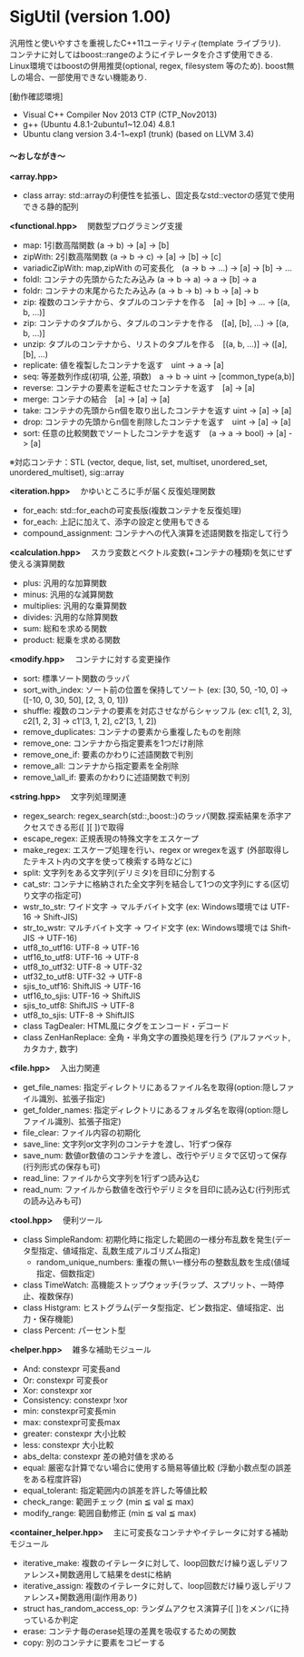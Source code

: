SigUtil (version 1.00)
=======
汎用性と使いやすさを重視したC++11ユーティリティ(template ライブラリ).   
コンテナに対してはboost::rangeのようにイテレータを介さず使用できる.  
Linux環境ではboostの併用推奨(optional, regex, filesystem 等のため). boost無しの場合、一部使用できない機能あり.

[動作確認環境]
* Visual C++ Compiler Nov 2013 CTP (CTP_Nov2013)
* g++ (Ubuntu 4.8.1-2ubuntu1~12.04) 4.8.1
* Ubuntu clang version 3.4-1~exp1 (trunk) (based on LLVM 3.4)

#### ～おしながき～   
**\<array.hpp>**
* class array: std::arrayの利便性を拡張し、固定長なstd::vectorの感覚で使用できる静的配列

**\<functional.hpp>**
　関数型プログラミング支援
* map: 1引数高階関数 (a -> b) -> [a] -> [b]
* zipWith:  2引数高階関数 (a -> b -> c) -> [a] -> [b] -> [c]
* variadicZipWith: map,zipWith の可変長化　(a -> b -> ...) -> [a] -> [b] -> ...
* foldl: コンテナの先頭からたたみ込み (a -> b -> a) -> a -> [b] -> a
* foldr: コンテナの末尾からたたみ込み (a -> b -> b) -> b -> [a] -> b
* zip: 複数のコンテナから、タプルのコンテナを作る　[a] -> [b] -> ... -> [(a, b, ...)]
* zip: コンテナのタプルから、タプルのコンテナを作る　([a], [b], ...) -> [(a, b, ...)]
* unzip: タプルのコンテナから、リストのタプルを作る　[(a, b, ...)] -> ([a], [b], ...)
* replicate: 値を複製したコンテナを返す　uint -> a -> [a]
* seq: 等差数列作成(初項, 公差, 項数)　a -> b -> uint -> [common_type(a,b)]
* reverse: コンテナの要素を逆転させたコンテナを返す　[a] -> [a]
* merge: コンテナの結合　[a] -> [a] -> [a]
* take: コンテナの先頭からn個を取り出したコンテナを返す uint -> [a] -> [a]
* drop: コンテナの先頭からn個を削除したコンテナを返す　uint -> [a] -> [a]
* sort: 任意の比較関数でソートしたコンテナを返す　(a -> a -> bool) -> [a] -> [a]

※対応コンテナ：STL (vector, deque, list, set, multiset, unordered\_set, unordered\_multiset), sig::array

**\<iteration.hpp>**
　かゆいところに手が届く反復処理関数
* for\_each: std::for\_eachの可変長版(複数コンテナを反復処理)
* for\_each: 上記に加えて、添字の設定と使用もできる
* compound\_assignment: コンテナへの代入演算を述語関数を指定して行う

**\<calculation.hpp>**
　スカラ変数とベクトル変数(+コンテナの種類)を気にせず使える演算関数
* plus: 汎用的な加算関数
* minus: 汎用的な減算関数
* multiplies: 汎用的な乗算関数
* divides: 汎用的な除算関数
* sum: 総和を求める関数
* product: 総乗を求める関数

**\<modify.hpp>**
　コンテナに対する変更操作
* sort: 標準ソート関数のラッパ
* sort\_with\_index: ソート前の位置を保持してソート (ex: [30, 50, -10, 0] -> ([-10, 0, 30, 50], [2, 3, 0, 1]))
* shuffle: 複数のコンテナの要素を対応させながらシャッフル (ex: c1[1, 2, 3], c2[1, 2, 3] -> c1'[3, 1, 2], c2'[3, 1, 2])
* remove\_duplicates: コンテナの要素から重複したものを削除
* remove\_one: コンテナから指定要素を1つだけ削除
 * remove\_one\_if: 要素のかわりに述語関数で判別
* remove\_all: コンテナから指定要素を全削除
 * remove_\all\_if: 要素のかわりに述語関数で判別

**\<string.hpp>** 
　文字列処理関連
* regex\_search: regex\_search(std::,boost::)のラッパ関数.探索結果を添字アクセスできる形([ ][ ])で取得
 * escape\_regex: 正規表現の特殊文字をエスケープ
 * make\_regex: エスケープ処理を行い、regex or wregexを返す (外部取得したテキスト内の文字を使って検索する時などに)
* split: 文字列をある文字列(デリミタ)を目印に分割する
* cat\_str: コンテナに格納された全文字列を結合して1つの文字列にする(区切り文字の指定可)
* wstr\_to\_str: ワイド文字 -> マルチバイト文字 (ex: Windows環境では UTF-16 -> Shift-JIS)
* str\_to\_wstr: マルチバイト文字 -> ワイド文字 (ex: Windows環境では Shift-JIS -> UTF-16)
* utf8\_to\_utf16: UTF-8 -> UTF-16
* utf16\_to\_utf8: UTF-16 -> UTF-8
* utf8\_to\_utf32: UTF-8 -> UTF-32
* utf32\_to\_utf8: UTF-32 -> UTF-8
* sjis\_to\_utf16: ShiftJIS -> UTF-16
* utf16\_to\_sjis: UTF-16 -> ShiftJIS
* sjis\_to\_utf8: ShiftJIS -> UTF-8
* utf8\_to\_sjis: UTF-8 -> ShiftJIS
* class TagDealer: HTML風にタグをエンコード・デコード
* class ZenHanReplace: 全角・半角文字の置換処理を行う (アルファベット, カタカナ, 数字)

**\<file.hpp>**
　入出力関連
* get\_file\_names: 指定ディレクトリにあるファイル名を取得(option:隠しファイル識別、拡張子指定)
* get\_folder\_names: 指定ディレクトリにあるフォルダ名を取得(option:隠しファイル識別、拡張子指定)
* file_clear: ファイル内容の初期化
* save\_line: 文字列or文字列のコンテナを渡し、1行ずつ保存 
* save\_num: 数値or数値のコンテナを渡し、改行やデリミタで区切って保存(行列形式の保存も可)
* read\_line: ファイルから文字列を1行ずつ読み込む
* read\_num: ファイルから数値を改行やデリミタを目印に読み込む(行列形式の読み込みも可)

**\<tool.hpp>** 
　便利ツール
* class SimpleRandom: 初期化時に指定した範囲の一様分布乱数を発生(データ型指定、値域指定、乱数生成アルゴリズム指定)
  * random\_unique\_numbers: 重複の無い一様分布の整数乱数を生成(値域指定、個数指定)
* class TimeWatch: 高機能ストップウォッチ(ラップ、スプリット、一時停止、複数保存)
* class Histgram: ヒストグラム(データ型指定、ビン数指定、値域指定、出力・保存機能)
* class Percent: パーセント型

**\<helper.hpp>**
　雑多な補助モジュール
* And: constexpr 可変長and
* Or: constexpr 可変長or
* Xor: constexpr xor
* Consistency: constexpr !xor
* min: constexpr可変長min
* max: constexpr可変長max
* greater: constexpr 大小比較
* less: constexpr 大小比較
* abs_delta: constexpr 差の絶対値を求める
* equal: 厳密な計算でない場合に使用する簡易等値比較 (浮動小数点型の誤差をある程度許容)
* equal\_tolerant: 指定範囲内の誤差を許した等値比較
* check\_range: 範囲チェック (min ≦ val ≦ max)
* modify\_range: 範囲自動修正 (min ≦ val ≦ max)

**\<container_helper.hpp>**
　主に可変長なコンテナやイテレータに対する補助モジュール
* iterative_make: 複数のイテレータに対して、loop回数だけ繰り返しデリファレンス+関数適用して結果をdestに格納
* iterative_assign: 複数のイテレータに対して、loop回数だけ繰り返しデリファレンス+関数適用(副作用あり)
* struct has\_random\_access\_op: ランダムアクセス演算子([ ])をメンバに持っているか判定
* erase: コンテナ毎のerase処理の差異を吸収するための関数
* copy: 別のコンテナに要素をコピーする
